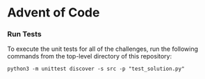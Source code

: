 # Advent of Code 


### Run Tests

To execute the unit tests for all of the challenges, run the following commands from the top-level directory of this repository:

```
python3 -m unittest discover -s src -p "test_solution.py"
```
